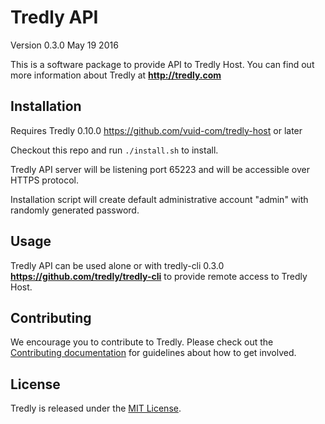 # Tredly API

Version 0.3.0
May 19 2016

This is a software package to provide API to Tredly Host. You can find out more information about Tredly at **<http://tredly.com>**

## Installation

Requires Tredly 0.10.0 <https://github.com/vuid-com/tredly-host> or later

Checkout this repo and run `./install.sh` to install.

Tredly API server will be listening port 65223 and will be accessible over HTTPS protocol.

Installation script will create default administrative account "admin" with randomly generated password.

## Usage

Tredly API can be used alone or with tredly-cli 0.3.0 **<https://github.com/tredly/tredly-cli>** to provide remote access to Tredly Host.

## Contributing

We encourage you to contribute to Tredly. Please check out the [Contributing documentation](https://github.com/tredly/tredly-api/blob/master/CONTRIBUTING.md) for guidelines about how to get involved.

## License

Tredly is released under the [MIT License](http://www.opensource.org/licenses/MIT).

